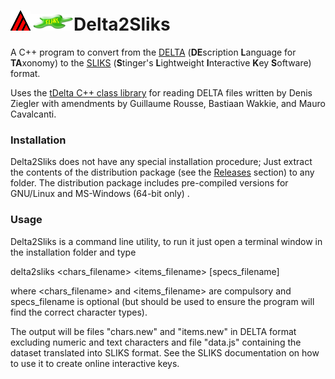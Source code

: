 # ![deltlogo](deltlogo.png)![sliks](sliks.png)Delta2Sliks
A C++ program to convert from the [DELTA](https://www.delta-intkey.com/) (**DE**scription **L**anguage for **TA**xonomy) to the [SLIKS](http://www.stingersplace.com/SLIKS/) (**S**tinger's **L**ightweight **I**nteractive **K**ey **S**oftware) format.

Uses the [tDelta C++ class library](https://sourceforge.net/projects/freedelta/files/deltalib/new/) for reading DELTA files written by Denis Ziegler with amendments by Guillaume Rousse, Bastiaan Wakkie, and Mauro Cavalcanti.



### Installation

Delta2Sliks does not have any special installation procedure; Just extract the contents of the distribution package (see the [Releases](https://github.com/maurobio/delta2sliks/releases) section) to any folder. The distribution package includes pre-compiled versions for GNU/Linux and MS-Windows (64-bit only) .

### Usage

Delta2Sliks is a command line utility, to run it just open a terminal window in the installation folder and type

delta2sliks <chars_filename> <items_filename> [specs_filename]

where <chars_filename> and <items_filename> are compulsory and specs_filename is optional (but should be used to ensure the program will find the correct character types).

The output will be files "chars.new" and "items.new" in DELTA format excluding numeric and text characters and file "data.js" containing the dataset translated into SLIKS format. See the SLIKS documentation on how to use it to create online interactive keys.